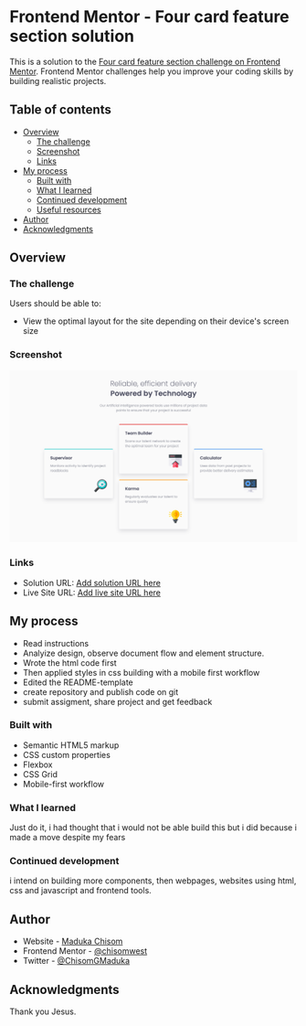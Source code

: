 # Frontend Mentor - Four card feature section solution

This is a solution to the [Four card feature section challenge on Frontend Mentor](https://www.frontendmentor.io/challenges/four-card-feature-section-weK1eFYK). Frontend Mentor challenges help you improve your coding skills by building realistic projects.

## Table of contents

- [Overview](#overview)
  - [The challenge](#the-challenge)
  - [Screenshot](#screenshot)
  - [Links](#links)
- [My process](#my-process)
  - [Built with](#built-with)
  - [What I learned](#what-i-learned)
  - [Continued development](#continued-development)
  - [Useful resources](#useful-resources)
- [Author](#author)
- [Acknowledgments](#acknowledgments)

## Overview

### The challenge

Users should be able to:

- View the optimal layout for the site depending on their device's screen size

### Screenshot

![](./solution-screenshot.png)

### Links

- Solution URL: [Add solution URL here](https://github.com/Maduka-Chisom/Four-card-feature-section.git)
- Live Site URL: [Add live site URL here](https://maduka-chisom.github.io/Four-card-feature-section/)

## My process

- Read instructions
- Analyize design, observe document flow and element structure.
- Wrote the html code first
- Then applied styles in css building with a mobile first workflow
- Edited the README-template
- create repository and publish code on git
- submit assigment, share project and get feedback

### Built with

- Semantic HTML5 markup
- CSS custom properties
- Flexbox
- CSS Grid
- Mobile-first workflow

### What I learned

Just do it, i had thought that i would not be able build this but i did because i made a move despite my fears

### Continued development

i intend on building more components, then webpages, websites using html, css and javascript and frontend tools.

## Author

- Website - [Maduka Chisom](https://www.your-site.com)
- Frontend Mentor - [@chisomwest](https://www.frontendmentor.io/profile/chisomwest)
- Twitter - [@ChisomGMaduka](https://twitter.com/ChisomGMaduka)

## Acknowledgments

Thank you Jesus.
